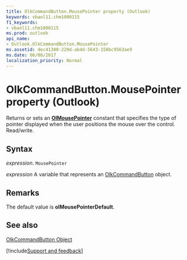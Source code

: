 ```yaml
---
title: OlkCommandButton.MousePointer property (Outlook)
keywords: vbaol11.chm1000115
f1_keywords:
- vbaol11.chm1000115
ms.prod: outlook
api_name:
- Outlook.OlkCommandButton.MousePointer
ms.assetid: dec41380-229d-ab4d-5643-158bc9563ae9
ms.date: 06/08/2017
localization_priority: Normal
---
```



# OlkCommandButton.MousePointer property (Outlook)

Returns or sets an  **[OlMousePointer](Outlook.OlMousePointer.md)** constant that specifies the type of pointer displayed when the user positions the mouse over the control. Read/write.


## Syntax

_expression_. `MousePointer`

_expression_ A variable that represents an [OlkCommandButton](Outlook.OlkCommandButton.md) object.


## Remarks

The default value is  **olMousePointerDefault**.


## See also


[OlkCommandButton Object](Outlook.OlkCommandButton.md)

[!include[Support and feedback](~/includes/feedback-boilerplate.md)]
